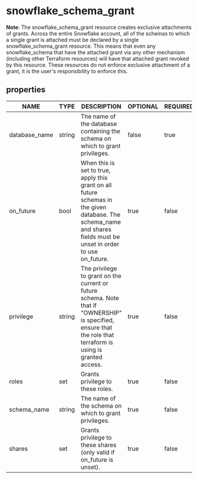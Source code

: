 
# snowflake_schema_grant

<!-- These docs are auto-generated by code in ./docgen, run by with make docs. Manual edits will be overwritten. -->

**Note**: The snowflake_schema_grant resource creates exclusive attachments of grants.
		Across the entire Snowflake account, all of the schemas to which a single grant is attached must be declared
		by a single snowflake_schema_grant resource. This means that even any snowflake_schema that have the attached
		grant via any other mechanism (including other Terraform resources) will have that attached grant revoked by this resource.
		These resources do not enforce exclusive attachment of a grant, it is the user's responsibility to enforce this.
		
## properties

|     NAME      |  TYPE  |                                                                            DESCRIPTION                                                                             | OPTIONAL | REQUIRED  | COMPUTED | DEFAULT |
|---------------|--------|--------------------------------------------------------------------------------------------------------------------------------------------------------------------|----------|-----------|----------|---------|
| database_name | string | The name of the database containing the schema on which to grant privileges.                                                                                       | false    | true      | false    |         |
| on_future     | bool   | When this is set to true, apply this grant on all future schemas in the given database. The schema_name and shares fields must be unset in order to use on_future. | true     | false     | false    | false   |
| privilege     | string | The privilege to grant on the current or future schema. Note that if "OWNERSHIP" is specified, ensure that the role that terraform is using is granted access.     | true     | false     | false    | "USAGE" |
| roles         | set    | Grants privilege to these roles.                                                                                                                                   | true     | false     | false    |         |
| schema_name   | string | The name of the schema on which to grant privileges.                                                                                                               | true     | false     | false    |         |
| shares        | set    | Grants privilege to these shares (only valid if on_future is unset).                                                                                               | true     | false     | false    |         |
